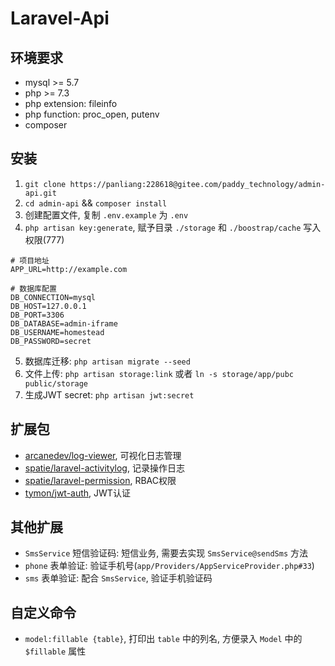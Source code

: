 # Laravel-Api

## 环境要求

- mysql >= 5.7
- php >= 7.3
- php extension: fileinfo
- php function: proc_open, putenv
- composer

## 安装

1. `git clone https://panliang:228618@gitee.com/paddy_technology/admin-api.git`
2. `cd admin-api` && `composer install`
3. 创建配置文件, 复制 `.env.example` 为 `.env`
4. `php artisan key:generate`, 赋予目录 `./storage` 和 `./boostrap/cache` 写入权限(777)

```
# 项目地址
APP_URL=http://example.com

# 数据库配置
DB_CONNECTION=mysql
DB_HOST=127.0.0.1
DB_PORT=3306
DB_DATABASE=admin-iframe
DB_USERNAME=homestead
DB_PASSWORD=secret
```

5. 数据库迁移: `php artisan migrate --seed`
6. 文件上传: `php artisan storage:link` 或者 `ln -s storage/app/pubc public/storage`
7. 生成JWT secret: `php artisan jwt:secret`

## 扩展包

- [arcanedev/log-viewer](https://github.com/ARCANEDEV/LogViewer), 可视化日志管理
- [spatie/laravel-activitylog](https://github.com/spatie/laravel-activitylog), 记录操作日志
- [spatie/laravel-permission](https://github.com/spatie/laravel-permission), RBAC权限
- [tymon/jwt-auth](https://jwt-auth.readthedocs.io), JWT认证

## 其他扩展

- `SmsService` 短信验证码: 短信业务, 需要去实现 `SmsService@sendSms` 方法
- `phone` 表单验证: 验证手机号(`app/Providers/AppServiceProvider.php#33`)
- `sms` 表单验证: 配合 `SmsService`, 验证手机验证码

## 自定义命令

- `model:fillable {table}`, 打印出 `table` 中的列名, 方便录入 `Model` 中的 `$fillable` 属性
